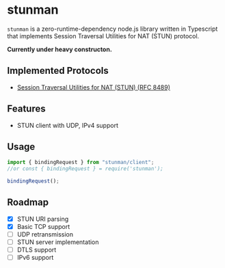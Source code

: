 # stunman

`stunman` is a zero-runtime-dependency node.js library written in Typescript that implements Session Traversal Utilities for
NAT (STUN) protocol.

**Currently under heavy constructon.**

## Implemented Protocols

- [Session Traversal Utilities for NAT (STUN) (RFC 8489)](https://datatracker.ietf.org/doc/html/rfc8489)

## Features

- STUN client with UDP, IPv4 support

## Usage

```typescript
import { bindingRequest } from "stunman/client";
//or const { bindingRequest } = require('stunman');

bindingRequest();
```

## Roadmap

- [x] STUN URI parsing
- [x] Basic TCP support
- [ ] UDP retransmission
- [ ] STUN server implementation
- [ ] DTLS support
- [ ] IPv6 support
